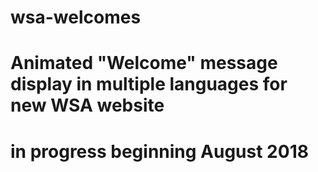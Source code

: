 # wsa-welcomes
#
# Animated "Welcome" message display in multiple languages for new WSA website
# 
# in progress beginning August 2018
